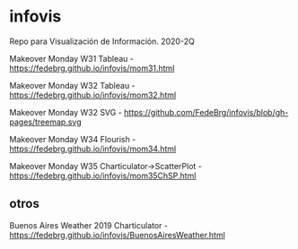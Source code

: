 # infovis
Repo para Visualización de Información. 2020-2Q

Makeover Monday W31 Tableau - https://fedebrg.github.io/infovis/mom31.html

Makeover Monday W32 Tableau - https://fedebrg.github.io/infovis/mom32.html

Makeover Monday W32 SVG - https://github.com/FedeBrg/infovis/blob/gh-pages/treemap.svg

Makeover Monday W34 Flourish - https://fedebrg.github.io/infovis/mom34.html

Makeover Monday W35 Charticulator->ScatterPlot - https://fedebrg.github.io/infovis/mom35ChSP.html


## otros

Buenos Aires Weather 2019 Charticulator - https://fedebrg.github.io/infovis/BuenosAiresWeather.html
